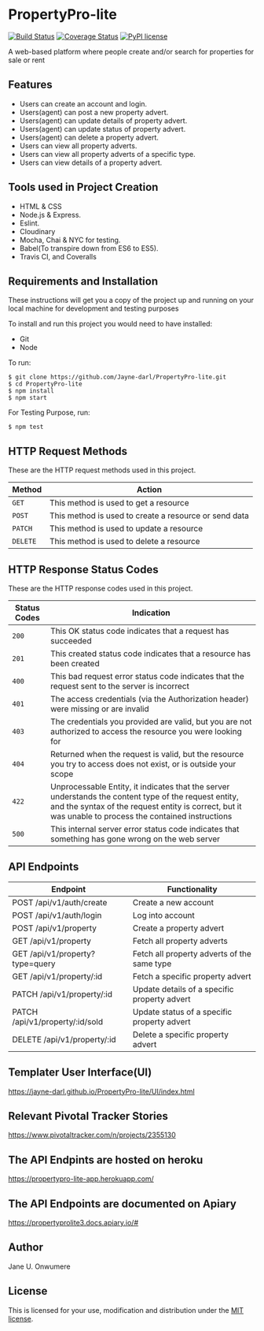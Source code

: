 # PropertyPro-lite
[![Build Status](https://travis-ci.com/Jayne-darl/PropertyPro-lite.svg?branch=develop)](https://travis-ci.com/Jayne-darl/PropertyPro-lite)
[![Coverage Status](https://coveralls.io/repos/github/Jayne-darl/PropertyPro-lite/badge.svg?branch=develop)](https://coveralls.io/github/Jayne-darl/PropertyPro-lite?branch=develop)
[![PyPI license](https://img.shields.io/pypi/l/ansicolortags.svg)](https://github.com/Jayne-darl/PropertyPro-lite/blob/develop/LICENSE)

A web-based platform where people create and/or search for properties for sale or rent

## Features
* Users can create an account and login.
* Users(agent) can post a new property advert.
* Users(agent) can update details of property advert.
* Users(agent) can update status of property advert.
* Users(agent) can delete a property advert.
* Users can view all property adverts.
* Users can view all property adverts of a specific type.
* Users can view details of a property advert.

## Tools used in Project Creation
* HTML & CSS
* Node.js & Express.
* Eslint.
* Cloudinary
* Mocha, Chai & NYC for testing.
* Babel(To transpire down from ES6 to ES5).
* Travis CI, and Coveralls

## Requirements and Installation
These instructions will get you a copy of the project up and running on your local machine for development and testing purposes

To install and run this project you would need to have installed:
* Git
* Node 

To run: 

``` 
$ git clone https://github.com/Jayne-darl/PropertyPro-lite.git
$ cd PropertyPro-lite
$ npm install
$ npm start 
```

 For Testing Purpose, run: 
 ``` 
 $ npm test
 ```

## HTTP Request Methods

These are the HTTP request methods used in this project.

| Method	| Action |
| --- | --- |
| `GET` |	This method is used to get a resource|
| `POST`	| This method is used to create a resource or send data |
| `PATCH`	| This method is used to update a resource |
| `DELETE`	| This method is used to delete a resource |

## HTTP Response Status Codes

These are the HTTP response codes used in this project.

| Status Codes | Indication |
| --- | --- |
| `200` |	This OK status code indicates that a request has succeeded |
| `201` |	This created status code indicates that a resource has been created |
| `400` |	This bad request error status code indicates that the request sent to the server is incorrect |
| `401` | The access credentials (via the Authorization header) were missing or are invalid |
| `403` | The credentials you provided are valid, but you are not authorized to access the resource you were looking for |
| `404` |	Returned when the request is valid, but the resource you try to access does not exist, or is outside your scope |
| `422` | Unprocessable Entity, it indicates that the server understands the content type of the request entity, and the syntax of the request entity is correct, but it was unable to process the contained instructions |
| `500` |	This internal server error status code indicates that something has gone wrong on the web server |

## API Endpoints
| Endpoint |	Functionality |
| --- | --- |
| POST /api/v1/auth/create | Create a new account |
| POST /api/v1/auth/login | Log into account |
| POST /api/v1/property | Create a property advert|
| GET /api/v1/property |	Fetch all property adverts |
| GET /api/v1/property?type=query |	Fetch all property adverts of the same type |
| GET /api/v1/property/:id	| Fetch a specific property advert |
| PATCH /api/v1/property/:id |	Update details of a specific property advert |
| PATCH /api/v1/property/:id/sold|	Update status of a specific property advert |
| DELETE /api/v1/property/:id|	Delete a specific property advert |


## Templater User Interface(UI)
https://jayne-darl.github.io/PropertyPro-lite/UI/index.html

## Relevant Pivotal Tracker Stories
https://www.pivotaltracker.com/n/projects/2355130

## The API Endpints are hosted on heroku
https://propertypro-lite-app.herokuapp.com/

## The API Endpoints are documented on Apiary
https://propertyprolite3.docs.apiary.io/#

## Author
Jane U. Onwumere

## License
This is licensed for your use, modification and distribution under the [MIT license](https://opensource.org/licenses/MIT).
